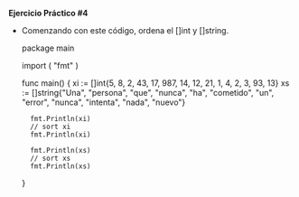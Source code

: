 **Ejercicio Práctico #4**

- Comenzando con este código, ordena el []int y []string.

    package main

    import (
        "fmt"
    )

    func main() {
        xi := []int{5, 8, 2, 43, 17, 987, 14, 12, 21, 1, 4, 2, 3, 93, 13}
        xs := []string{"Una", "persona", "que", "nunca", "ha", "cometido", "un", "error", "nunca", "intenta", "nada", "nuevo"}

        fmt.Println(xi)
        // sort xi
        fmt.Println(xi)

        fmt.Println(xs)
        // sort xs
        fmt.Println(xs)
    }
